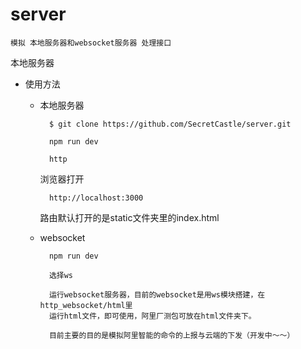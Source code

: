 # server

	模拟 本地服务器和websocket服务器 处理接口

本地服务器

* 使用方法
	
	* 本地服务器
	 
			$ git clone https://github.com/SecretCastle/server.git
	
			npm run dev
	
			http
	
		浏览器打开
			
			http://localhost:3000
		
		路由默认打开的是static文件夹里的index.html
		
	
	* websocket

			npm run dev
			
			选择ws
			
			运行websocket服务器，目前的websocket是用ws模块搭建，在 http_websocket/html里
			运行html文件，即可使用，阿里厂测包可放在html文件夹下。
			
			目前主要的目的是模拟阿里智能的命令的上报与云端的下发（开发中～～）
	